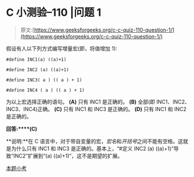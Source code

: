 # C 小测验–110 |问题 1

> 原文:[https://www.geeksforgeeks.org/c-c-quiz-110-question-1/](https://www.geeksforgeeks.org/c-c-quiz-110-question-1/)

假设有人以下列方式编写增量宏(即，将值增加 1):

```
#define INC1(a) ((a)+1)

#define INC2 (a) ((a)+1)

#define INC3( a ) (( a ) + 1)

#define INC4 ( a ) (( a ) + 1)
```

为以上宏选择正确的语句。
**(A)** 只有 INC1 是正确的。
**(B)** 全部(即 INC1、INC2、INC3、INC4)正确。
**(C)** 只有 INC1 和 INC3 是正确的。
**(D)** 只有 INC1 和 INC2 是正确的。

**回答:****(C)**

**说明:**在 C 语言中，对于带自变量的宏，*宏名*和*开括号*之间不能有空格。这就是为什么只有 INC1 和 INC3 是正确的。基本上，“#定义 INC2 (a) ((a)+1)”导致“INC2”扩展到“(a) ((a)+1)”，这不是期望的扩展。

[本题小考](https://www.geeksforgeeks.org/c-quiz-110-gq/)